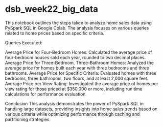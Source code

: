 # dsb_week22_big_data
This notebook outlines the steps taken to analyze home sales data using PySpark SQL in Google Colab. The analysis focuses on various queries related to home prices based on specific criteria.

Queries Executed:

Average Price for Four-Bedroom Homes: Calculated the average price of four-bedroom houses sold each year, rounded to two decimal places.
Average Price for Three-Bedroom, Three-Bathroom Homes: Analyzed the average price for homes built each year with three bedrooms and three bathrooms.
Average Price for Specific Criteria: Evaluated homes with three bedrooms, three bathrooms, two floors, and at least 2,000 square feet.
Average Price per View Rating: Investigated the average price of homes per view rating for those priced at $350,000 or more, including run time calculations for performance evaluation.

Conclusion
This analysis demonstrates the power of PySpark SQL in handling large datasets, providing insights into home sales trends based on various criteria while optimizing performance through caching and partitioning strategies